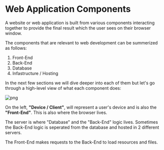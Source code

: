 # Web Application Components

A website or web application is built from various components interacting together to provide the final result which the user sees on their browser window.

The components that are relevant to web development can be summerized as follows:

1. Front-End
2. Back-End
3. Database
4. Infastructure / Hosting

In the next few sections we will dive deeper into each of them but let's go through a high-level view of what each component does:

![png](https://cl.ly/1c3g3F021x1h/Image%202016-08-28%20at%208.27.12%20PM.png "web_components_1")

On the left, __"Device / Client"__, will represent a user's device and is also the __"Front-End"__. This is also where the browser lives. 

The server is where "Database" and the "Back-End" logic lives. Sometimes the Back-End logic is seperated from the database and hosted in 2 different servers.

The Front-End makes requests to the Back-End to load resources and files.

